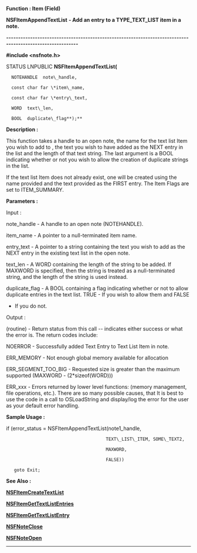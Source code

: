 




<!--
 /\* Font Definitions \*/
 @font-face
 {font-family:Courier;
 panose-1:2 7 4 9 2 2 5 2 4 4;}
@font-face
 {font-family:"Tms Rmn";
 panose-1:2 2 6 3 4 5 5 2 3 4;}
@font-face
 {font-family:Helv;
 panose-1:2 11 6 4 2 2 2 3 2 4;}
@font-face
 {font-family:"Cambria Math";
 panose-1:2 4 5 3 5 4 6 3 2 4;}
 /\* Style Definitions \*/
 p.MsoNormal, li.MsoNormal, div.MsoNormal
 {margin-top:0cm;
 margin-right:0cm;
 margin-bottom:8.0pt;
 margin-left:0cm;
 line-height:107%;
 font-size:11.0pt;
 font-family:"Calibri",sans-serif;}
.MsoChpDefault
 {font-size:11.0pt;}
.MsoPapDefault
 {margin-bottom:8.0pt;
 line-height:107%;}
 /\* Page Definitions \*/
 @page WordSection1
 {size:612.0pt 792.0pt;
 margin:72.0pt 72.0pt 72.0pt 72.0pt;}
div.WordSection1
 {page:WordSection1;}
-->




 


**Function : Item (Field)**



**NSFItemAppendTextList** **- Add an
entry to a TYPE\_TEXT\_LIST item in a note.**


**----------------------------------------------------------------------------------------------------------**



**#include <nsfnote.h>**



STATUS
LNPUBLIC **NSFItemAppendTextList(**  

      NOTEHANDLE  note\_handle,  

      const char far \*item\_name,  

      const char far \*entry\_text,  

      WORD  text\_len,  

      BOOL  duplicate\_flag**);**



**Description :**



This
function takes a handle to an open note, the name for the text list Item you
wish to add to , the text you wish to have added as the NEXT entry in the list
and the length of that text string.  The last argument is a BOOL indicating
whether or not you wish to allow the creation of duplicate strings in the
list.    

  

If the text list Item does not already exist, one will be created using the
name provided and the text provided as the FIRST entry.  The Item Flags are set
to ITEM\_SUMMARY.


 


**Parameters :**



Input :  

note\_handle  -  A handle to an open note (NOTEHANDLE).  

  

item\_name  -  A pointer to a null-terminated item name.  

  

entry\_text  -  A pointer to a string containing the text you wish to add as the
NEXT entry in the existing text list in the open note.  

  

text\_len  -  A WORD containing the length of the string to be added.  If
MAXWORD is specified, then the string is treated as a null-terminated string,
and the length of the string is used instead.  

  

duplicate\_flag  -  A BOOL containing a flag indicating whether or not to allow
duplicate entries in the text list.  TRUE - If you wish to allow them and FALSE
- If you do not.  

  




Output :  

(routine)  -  Return status from this call -- indicates either success or what
the error is. The return codes include:  

  

NOERROR - Successfully added Text Entry to Text List Item in note.  

  

ERR\_MEMORY - Not enough global memory available for allocation  

  

ERR\_SEGMENT\_TOO\_BIG - Requested size is greater than the maximum supported
(MAXWORD -  (2\*sizeof(WORD)))  

  

ERR\_xxx - Errors returned by lower level functions: (memory management, file
operations, etc.).  There are so many possible causes, that It is best to use
the code in a call to OSLoadString and display/log the error for the user as
your default error handling.  

  

  




 **Sample Usage :**


  

   if (error\_status = NSFItemAppendTextList(note1\_handle,  

                                          TEXT\_LIST\_ITEM, SOME\_TEXT2,  

                                          MAXWORD,  

                                          FALSE))  

       goto Exit;  

  

  




 **See Also :**


**[NSFItemCreateTextList](NSFItemCreateTextList.md)**


**[NSFItemGetTextListEntries](NSFItemGetTextListEntries.md)**


**[NSFItemGetTextListEntry](NSFItemGetTextListEntry.md)**


**[NSFNoteClose](NSFNoteClose.md)**


**[NSFNoteOpen](NSFNoteOpen.md)**



----------------------------------------------------------------------------------------------------------


 






